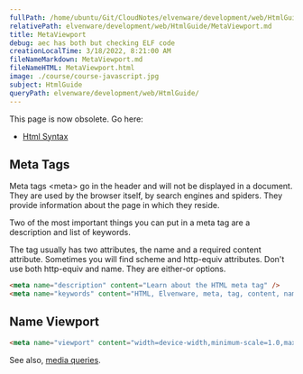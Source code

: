 ```yaml
---
fullPath: /home/ubuntu/Git/CloudNotes/elvenware/development/web/HtmlGuide/MetaViewport.md
relativePath: elvenware/development/web/HtmlGuide/MetaViewport.md
title: MetaViewport
debug: aec has both but checking ELF code
creationLocalTime: 3/18/2022, 8:21:00 AM
fileNameMarkdown: MetaViewport.md
fileNameHTML: MetaViewport.html
image: ./course/course-javascript.jpg
subject: HtmlGuide
queryPath: elvenware/development/web/HtmlGuide/
---
```


<!-- toc -->
<!-- tocstop -->

This page is now obsolete. Go here:

- [Html Syntax](HtmlSyntax.html#metaTag)

Meta Tags
---------

Meta tags \<meta\> go in the header and will not be displayed in a
document. They are used by the browser itself, by search engines and
spiders. They provide information about the page in which they reside.

Two of the most important things you can put in a meta tag are a
description and list of keywords.

The tag usually has two attributes, the name and a required content
attribute. Sometimes you will find scheme and http-equiv attributes.
Don't use both http-equiv and name. They are either-or options.

```html
<meta name="description" content="Learn about the HTML meta tag" />
<meta name="keywords" content="HTML, Elvenware, meta, tag, content, name" />
```

Name Viewport
-------------

```html
<meta name="viewport" content="width=device-width,minimum-scale=1.0,maximum-scale=1.0" />
```

See also, [media queries](/css-guide/MediaQueries.html).
